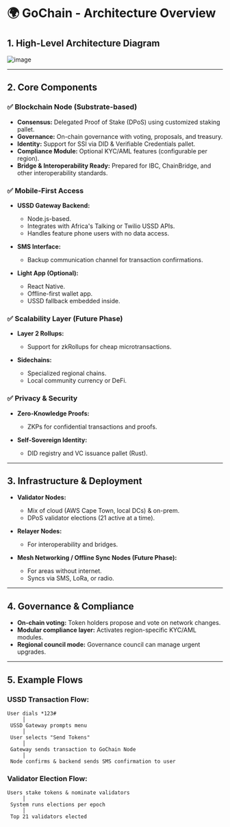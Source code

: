 # 🌍 GoChain - Architecture Overview

## 1. High-Level Architecture Diagram

![image](https://github.com/user-attachments/assets/fb2ef8cf-c390-40b2-983d-efae8f478a69)

---

## 2. Core Components

### ✅ Blockchain Node (Substrate-based)

* **Consensus:** Delegated Proof of Stake (DPoS) using customized staking pallet.
* **Governance:** On-chain governance with voting, proposals, and treasury.
* **Identity:** Support for SSI via DID & Verifiable Credentials pallet.
* **Compliance Module:** Optional KYC/AML features (configurable per region).
* **Bridge & Interoperability Ready:** Prepared for IBC, ChainBridge, and other interoperability standards.

### ✅ Mobile-First Access

* **USSD Gateway Backend:**

  * Node.js-based.
  * Integrates with Africa's Talking or Twilio USSD APIs.
  * Handles feature phone users with no data access.
* **SMS Interface:**

  * Backup communication channel for transaction confirmations.
* **Light App (Optional):**

  * React Native.
  * Offline-first wallet app.
  * USSD fallback embedded inside.

### ✅ Scalability Layer (Future Phase)

* **Layer 2 Rollups:**

  * Support for zkRollups for cheap microtransactions.
* **Sidechains:**

  * Specialized regional chains.
  * Local community currency or DeFi.

### ✅ Privacy & Security

* **Zero-Knowledge Proofs:**

  * ZKPs for confidential transactions and proofs.
* **Self-Sovereign Identity:**

  * DID registry and VC issuance pallet (Rust).

---

## 3. Infrastructure & Deployment

* **Validator Nodes:**

  * Mix of cloud (AWS Cape Town, local DCs) & on-prem.
  * DPoS validator elections (21 active at a time).
* **Relayer Nodes:**

  * For interoperability and bridges.
* **Mesh Networking / Offline Sync Nodes (Future Phase):**

  * For areas without internet.
  * Syncs via SMS, LoRa, or radio.

---

## 4. Governance & Compliance

* **On-chain voting:** Token holders propose and vote on network changes.
* **Modular compliance layer:** Activates region-specific KYC/AML modules.
* **Regional council mode:** Governance council can manage urgent upgrades.

---

## 5. Example Flows

### USSD Transaction Flow:

```
User dials *123#
     │
 USSD Gateway prompts menu
     │
 User selects "Send Tokens"
     │
 Gateway sends transaction to GoChain Node
     │
 Node confirms & backend sends SMS confirmation to user
```

### Validator Election Flow:

```
Users stake tokens & nominate validators
     │
 System runs elections per epoch
     │
 Top 21 validators elected
```

